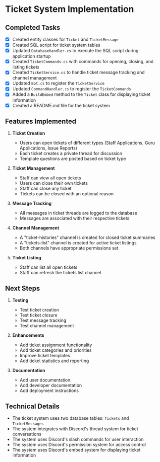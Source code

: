 # Ticket System Implementation

## Completed Tasks

- [x] Created entity classes for `Ticket` and `TicketMessage`
- [x] Created SQL script for ticket system tables
- [x] Updated `DatabaseHandler.cs` to execute the SQL script during application startup
- [x] Created `TicketCommands.cs` with commands for opening, closing, and listing tickets
- [x] Created `TicketService.cs` to handle ticket message tracking and channel management
- [x] Updated `Bot.cs` to register the `TicketService`
- [x] Updated `CommandHandler.cs` to register the `TicketCommands`
- [x] Added a `BuildEmbed` method to the `Ticket` class for displaying ticket information
- [x] Created a README.md file for the ticket system

## Features Implemented

1. **Ticket Creation**
   - Users can open tickets of different types (Staff Applications, Guru Applications, Issue Reports)
   - Each ticket creates a private thread for discussion
   - Template questions are posted based on ticket type

2. **Ticket Management**
   - Staff can view all open tickets
   - Users can close their own tickets
   - Staff can close any ticket
   - Tickets can be closed with an optional reason

3. **Message Tracking**
   - All messages in ticket threads are logged to the database
   - Messages are associated with their respective tickets

4. **Channel Management**
   - A "ticket-histories" channel is created for closed ticket summaries
   - A "tickets-list" channel is created for active ticket listings
   - Both channels have appropriate permissions set

5. **Ticket Listing**
   - Staff can list all open tickets
   - Staff can refresh the tickets list channel

## Next Steps

1. **Testing**
   - Test ticket creation
   - Test ticket closure
   - Test message tracking
   - Test channel management

2. **Enhancements**
   - Add ticket assignment functionality
   - Add ticket categories and priorities
   - Improve ticket templates
   - Add ticket statistics and reporting

3. **Documentation**
   - Add user documentation
   - Add developer documentation
   - Add deployment instructions

## Technical Details

- The ticket system uses two database tables: `Tickets` and `TicketMessages`
- The system integrates with Discord's thread system for ticket conversations
- The system uses Discord's slash commands for user interaction
- The system uses Discord's permission system for access control
- The system uses Discord's embed system for displaying ticket information 